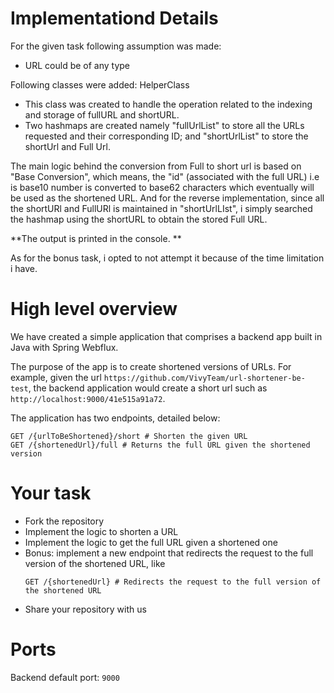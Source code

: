 # Implementationd Details
For the given task following assumption was made:
- URL could be of any type

Following classes were added:
HelperClass
- This class was created to handle the operation related to the indexing and storage of fullURL and shortURL. 
- Two hashmaps are created namely "fullUrlList" to store all the URLs requested and their corresponding ID; and "shortUrlList" to store the shortUrl and Full Url. 

The main logic behind the conversion from Full to short url is based on "Base Conversion", which means, the "id" (associated with the full URL) i.e is base10 number is converted to base62 characters which eventually will be used as the shortened URL. 
And for the reverse implementation, since all the shortURl and FullURl is maintained in "shortUrlLIst", i simply searched the hashmap using the shortURL to obtain the stored Full URL.

**The output is printed in the console. **

As for the bonus task, i opted to not attempt it because of the time limitation i have. 



# High level overview

We have created a simple application that comprises a backend app built in Java with Spring Webflux.

The purpose of the app is to create shortened versions of URLs. For example, given the url `https://github.com/VivyTeam/url-shortener-be-test`, the backend application would create a short url such as `http://localhost:9000/41e515a91a72`.

The application has two endpoints, detailed below:

```
GET /{urlToBeShortened}/short # Shorten the given URL
GET /{shortenedUrl}/full # Returns the full URL given the shortened version
```

# Your task

- Fork the repository
- Implement the logic to shorten a URL
- Implement the logic to get the full URL given a shortened one
- Bonus: implement a new endpoint that redirects the request to the full version of the shortened URL, like
  ```
  GET /{shortenedUrl} # Redirects the request to the full version of the shortened URL
  ```
- Share your repository with us

# Ports

Backend default port: `9000`
